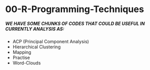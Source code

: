 # 00-R-Programming-Techniques

##### WE HAVE SOME CHUNKS OF CODES THAT COULD BE USEFUL IN CURRENTLY ANALYSIS AS:

- ACP (Principal Component Analysis)
- Hierarchical Clustering
- Mapping
- Practise
- Word-Clouds
